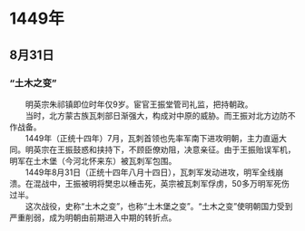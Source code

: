 # 1449年
## 8月31日
### “土木之变”
　　明英宗朱祁镇即位时年仅9岁。宦官王振堂管司礼监，把持朝政。<br>　　当时，北方蒙古族瓦刺部日渐强大，构成对中原的威胁。而王振对北方边防不作战备。<br>　　1449年（正统十四年）7月，瓦刺首领也先率军南下进攻明朝，主力直逼大同。明英宗在王振鼓惑和挟持下，不顾臣僚劝阻，决意亲征。由于王振贻误军机，明军在土木堡（今河北怀来东）被瓦刺军包围。<br>　　1449年8月31日（正统十四年八月十四日），瓦刺军发动进攻，明军全线崩溃。在混战中，王振被明将樊忠以棰击死，英宗被瓦刺军俘虏，50多万明军死伤过半。<br>　　这次战役，史称“土木之变”，也称“土木堡之变”。“土木之变”使明朝国力受到严重削弱，成为明朝由前期进入中期的转折点。
<comment/>